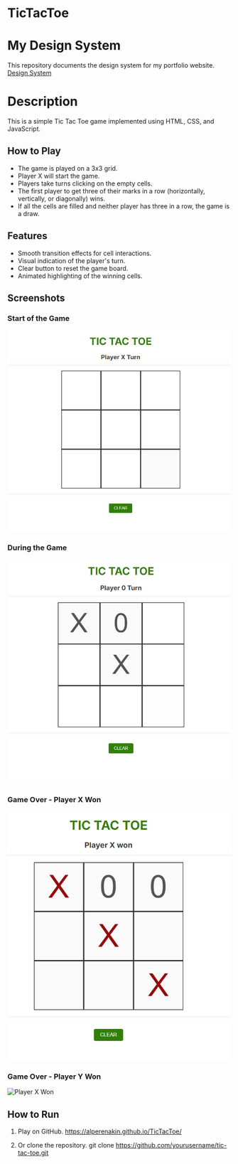 # TicTacToe

# My Design System
This repository documents the design system for my portfolio website.
[Design System](docs/design_system.md)


# Description

This is a simple Tic Tac Toe game implemented using HTML, CSS, and JavaScript.

## How to Play

- The game is played on a 3x3 grid.
- Player X will start the game.
- Players take turns clicking on the empty cells.
- The first player to get three of their marks in a row (horizontally, vertically, or diagonally) wins.
- If all the cells are filled and neither player has three in a row, the game is a draw.

## Features

- Smooth transition effects for cell interactions.
- Visual indication of the player's turn.
- Clear button to reset the game board.
- Animated highlighting of the winning cells.

## Screenshots

### Start of the Game
![Start of the Game](images/start.png)

### During the Game
![During the Game](images/during.png)

### Game Over - Player X Won
![Player X Won](images/x_won.png)

### Game Over - Player Y Won
![Player X Won](images/y_won.png)

## How to Run

1. Play on GitHub.
    https://alperenakin.github.io/TicTacToe/

2. Or clone the repository.
   git clone https://github.com/yourusername/tic-tac-toe.git
